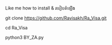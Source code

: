 Like me
 how to install & របៀបតំឡើង


git clone https://github.com/Ravisakh/Ra_Visa.git




cd Ra_Visa




python3 BY_ZA.py
